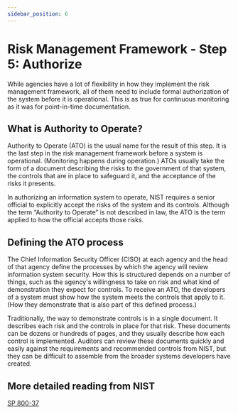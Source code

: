 ```yaml
---
sidebar_position: 6
---
```


# Risk Management Framework - Step 5: Authorize

While agencies have a lot of flexibility in how they implement the risk management framework, all of them need to include formal authorization of the system before it is operational. This is as true for continuous monitoring as it was for point-in-time documentation.

## What is Authority to Operate?

Authority to Operate (ATO) is the usual name for the result of this step. It is the last step in the risk management framework before a system is operational. (Monitoring happens during operation.) ATOs usually take the form of a document describing the risks to the government of that system, the controls that are in place to safeguard it, and the acceptance of the risks it presents.

In authorizing an information system to operate, NIST requires a senior official to explicitly accept the risks of the system and its controls. Although the term “Authority to Operate” is not described in law, the ATO is the term applied to how the official accepts those risks.

## Defining the ATO process

The Chief Information Security Officer (CISO) at each agency and the head of that agency define the processes by which the agency will review information system security. How this is structured depends on a number of things, such as the agency's willingness to take on risk and what kind of demonstration they expect for controls. To receive an ATO, the developers of a system must show how the system meets the controls that apply to it. (How they demonstrate that is also part of this defined process.)

Traditionally, the way to demonstrate controls is in a single document. It describes each risk and the controls in place for that risk. These documents can be dozens or hundreds of pages, and they usually describe how each control is implemented. Auditors can review these documents quickly and easily against the requirements and recommended controls from NIST, but they can be difficult to assemble from the broader systems developers have created.

## More detailed reading from NIST

[SP 800-37](http://csrc.nist.gov/publications/nistpubs/800-37-rev1/sp800-37-rev1-final.pdf)
